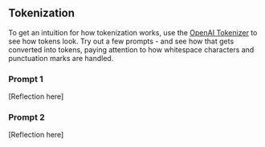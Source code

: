 <!-- 💡 Tip for viewing this file: To see this markdown file in a nicely formatted preview mode in VS Code, press Ctrl+Shift+V. You can also right-click on the file tab and select "Open Preview" or use the Command Palette (Ctrl+Shift+P) and search for "Markdown: Open Preview". -->

## Tokenization
To get an intuition for how tokenization works, use the [OpenAI Tokenizer](https://platform.openai.com/tokenizer) to see how tokens look. Try out a few prompts - and see how that gets converted into tokens, paying attention to how whitespace characters and punctuation marks are handled. 

### Prompt 1
[Reflection here]

### Prompt 2
[Reflection here]